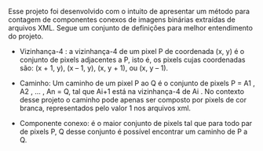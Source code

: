 Esse projeto foi desenvolvido com o intuito de apresentar um método para contagem
de componentes conexos de imagens binárias extraídas de arquivos XML.
Segue um conjunto de definições para melhor entendimento do projeto.

 - Vizinhança-4 : a vizinhança-4 de um pixel P de coordenada (x, y) é o conjunto de pixels adjacentes a P, isto é, os pixels cujas coordenadas são: (x + 1, y), (x – 1, y), (x, y + 1), ou (x, y – 1).

 - Caminho: Um caminho de um pixel P ao Q é o conjunto de pixels P = A1 , A2 , ... , An = Q, tal que Ai+1 está na vizinhança-4 de Ai . No contexto desse projeto o caminho pode apenas ser composto por pixels de cor branca, representados pelo valor 1 nos arquivos xml.

 - Componente conexo: é o maior conjunto de pixels tal que para todo par de pixels P, Q desse conjunto é possível encontrar um caminho de P a Q.
